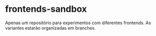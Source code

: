 # frontends-sandbox
Apenas um repositório para experimentos com diferentes frontends. As variantes estarão organizadas em branches.
